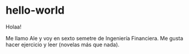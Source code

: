 # hello-world


Holaa!

Me llamo Ale y voy en sexto semetre de Ingeniería Financiera. Me gusta hacer ejercicio y leer (novelas más que nada). 
